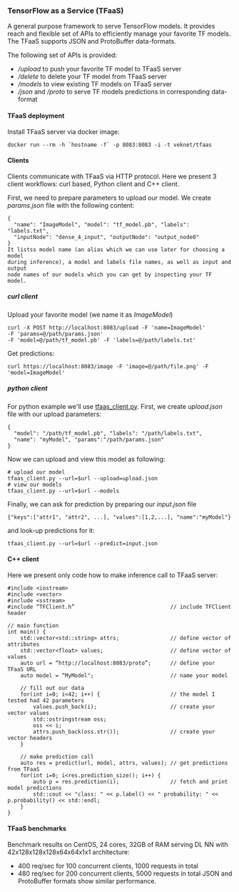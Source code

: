 ### TensorFlow as a Service (TFaaS)

A general purpose framework to serve TensorFlow models.
It provides reach and flexible set of APIs to efficiently manage your
favorite TF models. The TFaaS supports JSON and ProtoBuffer data-formats.

The following set of APIs is provided:
- */upload* to push your favorite TF model to TFaaS server
- */delete* to delete your TF model from TFaaS server
- */models* to view existing TF models on TFaaS server
- */json* and */proto* to serve TF models predictions in corresponding
  data-format

#### TFaaS deployment
Install TFaaS server via docker image:
```
docker run --rm -h `hostname -f` -p 8083:8083 -i -t veknet/tfaas
```

#### Clients
Clients communicate with TFaaS via HTTP protocol. Here we present 3 client
workflows: curl based, Python client and C++ client.

First, we need to prepare parameters to upload our model. We create
*params.json* file with the following content:
```
{
  "name": "ImageModel", "model": "tf_model.pb", "labels": "labels.txt",
  "inputNode": "dense_4_input", "outputNode": "output_node0"
}
It listss model name (an alias which we can use later for choosing a model 
during inference), a model and labels file names, as well as input and output
node names of our models which you can get by inspecting your TF model.
```

##### curl client
Upload your favorite model (we name it as *ImageModel*)
```
curl -X POST http://localhost:8083/upload -F 'name=ImageModel'
-F 'params=@/path/params.json'
-F 'model=@/path/tf_model.pb' -F 'labels=@/path/labels.txt'
```
Get predictions:
```
curl https://localhost:8083/image -F 'image=@/path/file.png' -F 'model=ImageModel'
```

##### python client
For python example we'll use
[tfaas_client.py](https://github.com/vkuznet/TFaaS/blob/master/src/python/tfaas_client.py).
First, we create *upload.json* file with our upload parameters:
```
{
  "model": "/path/tf_model.pb", "labels": "/path/labels.txt",
  "name": "myModel", "params":"/path/params.json"
}
```
Now we can upload and view this model as following:
```
# upload our model
tfaas_client.py --url=$url --upload=upload.json
# view our models
tfaas_client.py --url=$url --models
```
 
Finally, we can ask for prediction by preparing our *input.json* file
```
{"keys":["attr1", "attr2", ...], "values":[1,2,...], "name":"myModel"}
```
and look-up predictions for it:
```
tfaas_client.py --url=$url --predict=input.json
```

#### C++ client
Here we present only code how to make inference call to TFaaS server:
```
#include <iostream>
#include <vector>
#include <sstream>
#include “TFClient.h”                              // include TFClient header

// main function
int main() {
    std::vector<std::string> attrs;                // define vector of attributes
    std::vector<float> values;                     // define vector of values
    auto url = “http://localhost:8083/proto”;      // define your TFaaS URL
    auto model = “MyModel";                        // name your model

    // fill out our data
    for(int i=0; i<42; i++) {                      // the model I tested had 42 parameters
        values.push_back(i);                       // create your vector values
        std::ostringstream oss;
        oss << i;
        attrs.push_back(oss.str());                // create your vector headers
    }

    // make prediction call
    auto res = predict(url, model, attrs, values); // get predictions from TFaaS
    for(int i=0; i<res.prediction_size(); i++) {
        auto p = res.prediction(i);                // fetch and print model predictions
        std::cout << "class: " << p.label() << " probability: " << p.probability() << std::endl;
    }
}
```

#### TFaaS benchmarks
Benchmark results on CentOS, 24 cores, 32GB of RAM serving DL NN with
42x128x128x128x64x64x1x1 architecture:
- 400 req/sec for 100 concurrent clients, 1000 requests in total
- 480 req/sec for 200 concurrent clients, 5000 requests in total
JSON and ProtoBuffer formats show similar performance.
